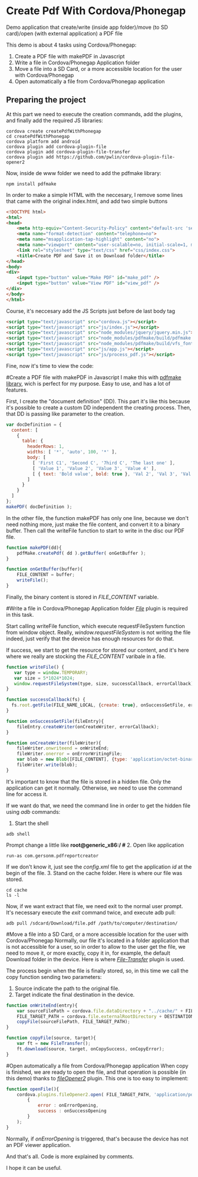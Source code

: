 # Create Pdf With Cordova/Phonegap
Demo application that create/write (inside app folder)/move (to SD card)/open (with external application) a PDF file

This demo is about 4 tasks using Cordova/Phonegap:

1. Create a PDF file with makePDF in Javascript
2. Write a file in Cordova/Phonegap Application folder
3. Move a file into a SD Card, or a more accessible location for the user with Cordova/Phonegap
4. Open automatically a file from Cordova/Phonegap application

## Preparing the project
At this part we need to execute the creation commands, add the plugins, and finally add the required JS libraries:

```
cordova create createPdfWithPhonegap
cd createPdfWithPhonegap
cordova platform add android
cordova plugin add cordova-plugin-file
cordova plugin add cordova-plugin-file-transfer
cordova plugin add https://github.com/pwlin/cordova-plugin-file-opener2
```
Now, inside de www folder we need to add the pdfmake library:
```
npm install pdfmake
```
In order to make a simple HTML with the neccesary, I remove some lines that came with the original index.html, and add two simple buttons

```html
<!DOCTYPE html>
<html>
<head>
    <meta http-equiv="Content-Security-Policy" content="default-src 'self' data: gap: https://ssl.gstatic.com 'unsafe-eval'; style-src 'self' 'unsafe-inline'; media-src *; img-src 'self' data: content:;">
    <meta name="format-detection" content="telephone=no">
    <meta name="msapplication-tap-highlight" content="no">
    <meta name="viewport" content="user-scalable=no, initial-scale=1, maximum-scale=1, minimum-scale=1, width=device-width">
    <link rel="stylesheet" type="text/css" href="css/index.css">
    <title>Create PDF and Save it on Download folder</title>
</head>
<body>
<div>
    <input type="button" value="Make PDF" id="make_pdf" />
    <input type="button" value="View PDF" id="view_pdf" />
</div>
</body>
</html>
```

Course, it's neccesary add the JS Scripts just before de last body tag
```html
<script type="text/javascript" src="cordova.js"></script>
<script type="text/javascript" src="js/index.js"></script>
<script type="text/javascript" src="node_modules/jquery/jquery.min.js"></script>
<script type="text/javascript" src="node_modules/pdfmake/build/pdfmake.js"></script>
<script type="text/javascript" src="node_modules/pdfmake/build/vfs_fonts.js"></script>
<script type="text/javascript" src="js/app.js"></script>
<script type="text/javascript" src="js/process_pdf.js"></script>
```

Fine, now it's time to view the code:

#Create a PDF file with makePDF in Javascript
I make this with [pdfmake library](https://github.com/bpampuch/pdfmake), wich is perfect for my purpose. Easy to use, and has a lot of features.

First, I create the "document definition" (DD). This part it's like this because it's possible to create a custom DD independent the creating process. Then, that DD is passing like parameter to the creation.
```javascript
var docDefinition = {
  content: [
    {
      table: {
        headerRows: 1,
        widths: [ '*', 'auto', 100, '*' ],
        body: [
          [ 'First C1', 'Second C', '7hird C', 'The last one' ],
          [ 'Value 1', 'Value 2', 'Value 3', 'Value 4' ],
          [ { text: 'Bold value', bold: true }, 'Val 2', 'Val 3', 'Val 4' ]
        ]
      }
    }
  ]
};
makePDF( docDefinition );
```

In the other file, the function makePDF has only one line, because we don't need nothing more, just make the file content, and convert it to a binary buffer. Then call the writeFile function to start to write in the disc our PDF file.
```javascript
function makePDF(dd){
    pdfMake.createPdf( dd ).getBuffer( onGetBuffer );
}

function onGetBuffer(buffer){
    FILE_CONTENT = buffer;
    writeFile();
}
```
Finally, the binary content is stored in *FILE_CONTENT* variable.

#Write a file in Cordova/Phonegap Application folder
[*File*](https://github.com/apache/cordova-plugin-file) plugin is required in this task.

Start calling writeFile function, which execute requestFileSystem function from window object. Really, *window.requestFileSystem* is not writing the file indeed, just verify that the deveice has enough resources for do that. 

If success, we start to get the resource for stored our content, and it's here where we really are stocking the *FILE_CONTENT* varibale in a file.

```javascript
function writeFile() {
   var type = window.TEMPORARY;
   var size = 5*1024*1024;
   window.requestFileSystem(type, size, successCallback, errorCallback)
}

function successCallback(fs) {
  fs.root.getFile(FILE_NAME_LOCAL, {create: true}, onSuccessGetFile, errorCallback);
}

function onSuccessGetFile(fileEntry){
    fileEntry.createWriter(onCreateWriter, errorCallback);
}

function onCreateWriter(fileWriter){
    fileWriter.onwriteend = onWriteEnd;
    fileWriter.onerror = onErrorWritingFile;
    var blob = new Blob([FILE_CONTENT], {type: 'application/octet-binary'});
    fileWriter.write(blob);
}
```

It's important to know that the file is stored in a hidden file. Only the application can get it normally. Otherwise, we need to use the command line for access it.

If we want do that, we need the command line in order to get the hidden file using *adb* commands:
1. Start the shell
```
adb shell
```
Prompt change a little like **root@generic_x86:/ #**
2. Open like application
```
run-as com.gersonm.pdfreportcreator
```
If we don't know it, just see the *config.xml* file to get the application *id* at the begin of the file.
3. Stand on the cache folder. Here is where our file was stored.
```
cd cache
ls -l
```
Now, if we want extract that file, we need exit to the normal user prompt. It's necessary execute the *exit* command twice, and execute adb pull:
```
adb pull /sdcard/Download/file.pdf /path/to/computer/destination/
```
#Move a file into a SD Card, or a more accessible location for the user with Cordova/Phonegap
Normally, our file it's located in a folder application that is not accessible for a user, so in order to allow to the user get the file, we need to move it, or more exactly, copy it in, for example, the default Download folder in the device. Here is where [*File-Transfer*](https://github.com/apache/cordova-plugin-file-transfer) plugin is used.

The process begin when the file is finally stored, so, in this time we call the copy function sending two parameters:
1. Source indicate the path to the original file.
2. Target indicate the final destination in the device.

```javascript
function onWriteEnd(entry){
    var sourceFilePath = cordova.file.dataDirectory + "../cache/" + FILE_NAME_LOCAL;
    FILE_TARGET_PATH = cordova.file.externalRootDirectory + DESTINATION_FOLDER + FILE_NAME;
    copyFile(sourceFilePath, FILE_TARGET_PATH);
}

function copyFile(source, target){
    var ft = new FileTransfer();
    ft.download(source, target, onCopySuccess, onCopyError);
}
```
#Open automatically a file from Cordova/Phonegap application
When copy is finished, we are ready to open the file, and that operation is possible (in this demo) thanks to [*fileOpener2*](https://github.com/pwlin/cordova-plugin-file-opener2) plugin. This one is too easy to implement:

```javascript
function openFile(){
    cordova.plugins.fileOpener2.open( FILE_TARGET_PATH, 'application/pdf',
        {
            error : onErrorOpening,
            success : onSuccessOpening
        }
    );
}
```
Normally, if *onErrorOpening* is triggered, that's because the device has not an PDF viewer application.

And that's all. Code is more explained by comments.

I hope it can be useful.
